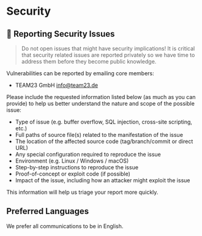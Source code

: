 # Security

## 🔐 Reporting Security Issues

> Do not open issues that might have security implications!
> It is critical that security related issues are reported privately so we have
> time to address them before they become public knowledge.

Vulnerabilities can be reported by emailing core members:

- TEAM23 GmbH [info@team23.de](mailto:info@team23.de)

Please include the requested information listed below (as much as you can provide)
to help us better understand the nature and scope of the possible issue:

- Type of issue (e.g. buffer overflow, SQL injection, cross-site scripting, etc.)
- Full paths of source file(s) related to the manifestation of the issue
- The location of the affected source code (tag/branch/commit or direct URL)
- Any special configuration required to reproduce the issue
- Environment (e.g. Linux / Windows / macOS)
- Step-by-step instructions to reproduce the issue
- Proof-of-concept or exploit code (if possible)
- Impact of the issue, including how an attacker might exploit the issue

This information will help us triage your report more quickly.

## Preferred Languages

We prefer all communications to be in English.
